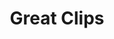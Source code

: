 ---
title: "Great Clips"
url: /colorado-springs/great-clips-south-academy-boulevard/
shop: Friseur
---